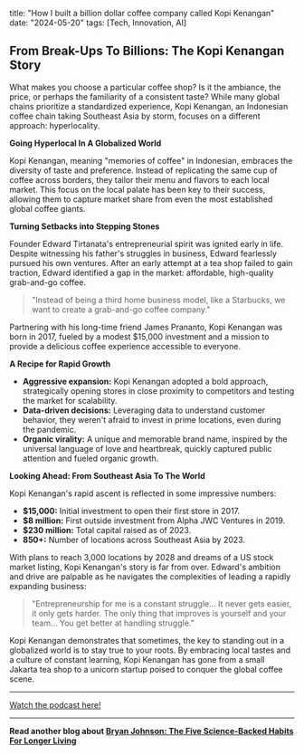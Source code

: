 

title: "How I built a billion dollar coffee company called Kopi Kenangan"
date: "2024-05-20"
tags: [Tech, Innovation, AI]


##  From Break-Ups To Billions: The Kopi Kenangan Story

What makes you choose a particular coffee shop? Is it the ambiance, the price, or perhaps the familiarity of a consistent taste? While many global chains prioritize a standardized experience, Kopi Kenangan, an Indonesian coffee chain taking Southeast Asia by storm, focuses on a different approach: hyperlocality.

**Going Hyperlocal In A Globalized World**

Kopi Kenangan, meaning "memories of coffee" in Indonesian, embraces the diversity of taste and preference.  Instead of replicating the same cup of coffee across borders, they tailor their menu and flavors to each local market.  This focus on the local palate has been key to their success, allowing them to capture market share from even the most established global coffee giants. 

**Turning Setbacks into Stepping Stones**

Founder Edward Tirtanata's entrepreneurial spirit was ignited early in life.  Despite witnessing his father's struggles in business, Edward fearlessly pursued his own ventures. After an early attempt at a tea shop failed to gain traction, Edward identified a gap in the market: affordable, high-quality grab-and-go coffee.

> "Instead of being a third home business model, like a Starbucks, we want to create a grab-and-go coffee company." 

Partnering with his long-time friend James Prananto, Kopi Kenangan was born in 2017, fueled by a modest $15,000 investment and a mission to provide a delicious coffee experience accessible to everyone. 

**A Recipe for Rapid Growth**

* **Aggressive expansion:** Kopi Kenangan adopted a bold approach, strategically opening stores in close proximity to competitors and testing the market for scalability. 
* **Data-driven decisions:**  Leveraging data to understand customer behavior, they weren't afraid to invest in prime locations, even during the pandemic. 
* **Organic virality:**  A unique and memorable brand name, inspired by the universal language of love and heartbreak, quickly captured public attention and fueled organic growth. 

**Looking Ahead: From Southeast Asia To The World**

Kopi Kenangan's rapid ascent is reflected in some impressive numbers:

* **$15,000:**  Initial investment to open their first store in 2017.
* **$8 million:** First outside investment from Alpha JWC Ventures in 2019.
* **$230 million:**  Total capital raised as of 2023.
* **850+:**  Number of locations across Southeast Asia by 2023.

With plans to reach 3,000 locations by 2028 and dreams of a US stock market listing, Kopi Kenangan's story is far from over.  Edward's ambition and drive are palpable as he navigates the complexities of leading a rapidly expanding business: 

> "Entrepreneurship for me is a constant struggle… It never gets easier, it only gets harder.  The only thing that improves is yourself and your team… You get better at handling struggle." 
 
Kopi Kenangan demonstrates that sometimes, the key to standing out in a globalized world is to stay true to your roots. By embracing local tastes and a culture of constant learning, Kopi Kenangan has gone from a small Jakarta tea shop to a unicorn startup poised to conquer the global coffee scene.

---

<a href="https://youtube.com/watch?v=CL8BRqw9QBg" target="_blank">Watch the podcast here!</a>


---

**Read another blog about [Bryan Johnson: The Five Science-Backed Habits For Longer Living](./20240220-bryanjohnson-theknowledgeprojectpodcast)**
